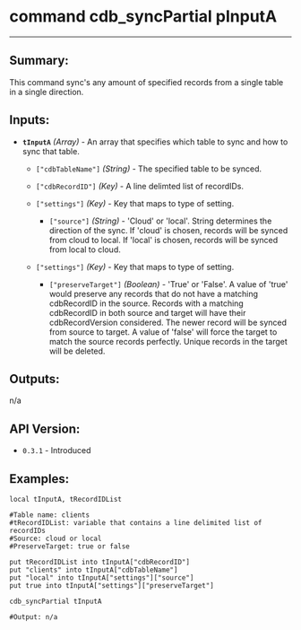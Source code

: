 # command cdb_syncPartial pInputA
---
## Summary:
This command sync's any amount of specified records from a single table in a single direction.

## Inputs:
* **`tInputA`** *(Array)* - An array that specifies which table to sync and how to sync that table.
    * `["cdbTableName"]` *(String)* - The specified table to be synced.
    
    * `["cdbRecordID"]` *(Key)* - A line delimted list of recordIDs.

    * `["settings"]` *(Key)* - Key that maps to type of setting.
        
    	* `["source"]` *(String)* - 'Cloud' or 'local'. String determines the direction of the sync. If 'cloud' is chosen, records will be synced from cloud to local. If 'local' is chosen, records will be synced from local to cloud.
    	
   * `["settings"]` *(Key)* - Key that maps to type of setting.
 
		* `["preserveTarget"]` *(Boolean)* - 'True' or 'False'. A value of 'true' would preserve any records that do not have a matching cdbRecordID in the source. Records with a matching cdbRecordID in both source and target will have their cdbRecordVersion considered. The newer record will be synced from source to target. A value of 'false' will force the target to match the source records perfectly. Unique records in the target will be deleted.

## Outputs:
n/a
	
## API Version:
* `0.3.1` - Introduced

## Examples:
```
local tInputA, tRecordIDList

#Table name: clients
#tRecordIDList: variable that contains a line delimited list of recordIDs
#Source: cloud or local
#PreserveTarget: true or false
     
put tRecordIDList into tInputA["cdbRecordID"]
put "clients" into tInputA["cdbTableName"]
put "local" into tInputA["settings"]["source"]
put true into tInputA["settings"]["preserveTarget"]
     
cdb_syncPartial tInputA

#Output: n/a

```
